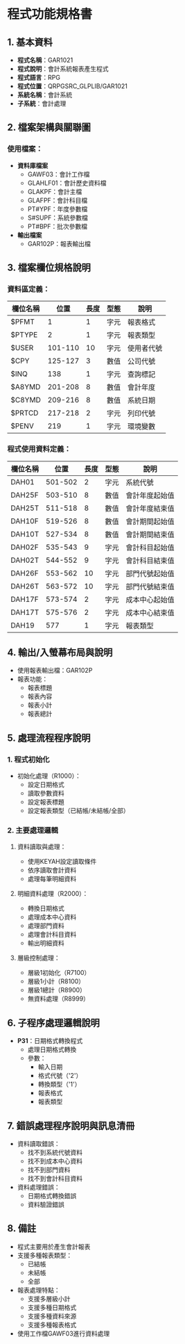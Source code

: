 # 程式功能規格書

## 1. 基本資料
- **程式名稱**：GAR1021
- **程式說明**：會計系統報表產生程式
- **程式語言**：RPG
- **程式位置**：QRPGSRC_GLPLIB/GAR1021
- **系統名稱**：會計系統
- **子系統**：會計處理

## 2. 檔案架構與關聯圖
### 使用檔案：
- **資料庫檔案**
  - GAWF03：會計工作檔
  - GLAHLF01：會計歷史資料檔
  - GLAKPF：會計主檔
  - GLAFPF：會計科目檔
  - PT#YPF：年度參數檔
  - S#SUPF：系統參數檔
  - PT#BPF：批次參數檔
- **輸出檔案**
  - GAR102P：報表輸出檔

## 3. 檔案欄位規格說明
### 資料區定義：
| 欄位名稱 | 位置 | 長度 | 型態 | 說明 |
|---------|------|------|------|------|
| $PFMT | 1 | 1 | 字元 | 報表格式 |
| $PTYPE | 2 | 1 | 字元 | 報表類型 |
| $USER | 101-110 | 10 | 字元 | 使用者代號 |
| $CPY | 125-127 | 3 | 數值 | 公司代號 |
| $INQ | 138 | 1 | 字元 | 查詢標記 |
| $A8YMD | 201-208 | 8 | 數值 | 會計年度 |
| $C8YMD | 209-216 | 8 | 數值 | 系統日期 |
| $PRTCD | 217-218 | 2 | 字元 | 列印代號 |
| $PENV | 219 | 1 | 字元 | 環境變數 |

### 程式使用資料定義：
| 欄位名稱 | 位置 | 長度 | 型態 | 說明 |
|---------|------|------|------|------|
| DAH01 | 501-502 | 2 | 字元 | 系統代號 |
| DAH25F | 503-510 | 8 | 數值 | 會計年度起始值 |
| DAH25T | 511-518 | 8 | 數值 | 會計年度結束值 |
| DAH10F | 519-526 | 8 | 數值 | 會計期間起始值 |
| DAH10T | 527-534 | 8 | 數值 | 會計期間結束值 |
| DAH02F | 535-543 | 9 | 字元 | 會計科目起始值 |
| DAH02T | 544-552 | 9 | 字元 | 會計科目結束值 |
| DAH26F | 553-562 | 10 | 字元 | 部門代號起始值 |
| DAH26T | 563-572 | 10 | 字元 | 部門代號結束值 |
| DAH17F | 573-574 | 2 | 字元 | 成本中心起始值 |
| DAH17T | 575-576 | 2 | 字元 | 成本中心結束值 |
| DAH19 | 577 | 1 | 字元 | 報表類型 |

## 4. 輸出/入螢幕布局與說明
- 使用報表輸出檔：GAR102P
- 報表功能：
  * 報表標題
  * 報表內容
  * 報表小計
  * 報表總計

## 5. 處理流程程序說明
### 1. 程式初始化
- 初始化處理（R1000）：
  * 設定日期格式
  * 讀取參數資料
  * 設定報表標題
  * 設定報表類型（已結帳/未結帳/全部）

### 2. 主要處理邏輯
1. 資料讀取與處理：
   - 使用KEYAH設定讀取條件
   - 依序讀取會計資料
   - 處理每筆明細資料

2. 明細資料處理（R2000）：
   - 轉換日期格式
   - 處理成本中心資料
   - 處理部門資料
   - 處理會計科目資料
   - 輸出明細資料

3. 層級控制處理：
   - 層級1初始化（R7100）
   - 層級1小計（R8100）
   - 層級1總計（R8900）
   - 無資料處理（R8999）

## 6. 子程序處理邏輯說明
- **P31**：日期格式轉換程式
  * 處理日期格式轉換
  * 參數：
    - 輸入日期
    - 格式代號（'2'）
    - 轉換類型（'1'）
    - 報表格式
    - 報表類型

## 7. 錯誤處理程序說明與訊息清冊
- 資料讀取錯誤：
  * 找不到系統代號資料
  * 找不到成本中心資料
  * 找不到部門資料
  * 找不到會計科目資料
- 資料處理錯誤：
  * 日期格式轉換錯誤
  * 資料驗證錯誤

## 8. 備註
- 程式主要用於產生會計報表
- 支援多種報表類型：
  * 已結帳
  * 未結帳
  * 全部
- 報表處理特點：
  * 支援多層級小計
  * 支援多種日期格式
  * 支援多種資料來源
  * 支援多種報表格式
- 使用工作檔GAWF03進行資料處理 